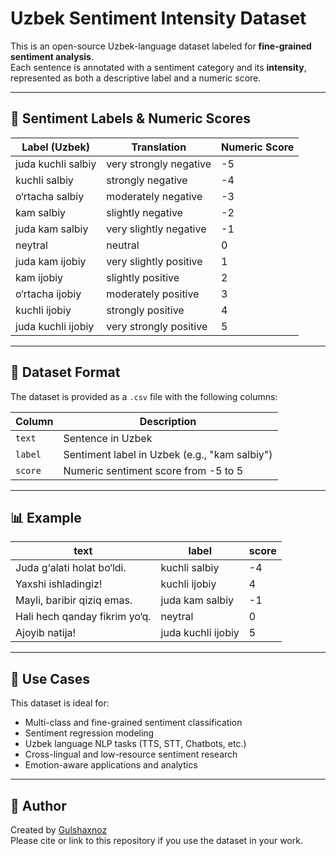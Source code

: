 # Uzbek Sentiment Intensity Dataset

This is an open-source Uzbek-language dataset labeled for **fine-grained sentiment analysis**.  
Each sentence is annotated with a sentiment category and its **intensity**, represented as both a descriptive label and a numeric score.

---

## 🔢 Sentiment Labels & Numeric Scores

| Label (Uzbek)            | Translation               | Numeric Score |
|--------------------------|---------------------------|----------------|
| juda kuchli salbiy       | very strongly negative     | -5             |
| kuchli salbiy            | strongly negative          | -4             |
| o‘rtacha salbiy          | moderately negative        | -3             |
| kam salbiy               | slightly negative          | -2             |
| juda kam salbiy          | very slightly negative     | -1             |
| neytral                  | neutral                    | 0              |
| juda kam ijobiy          | very slightly positive     | 1              |
| kam ijobiy               | slightly positive          | 2              |
| o‘rtacha ijobiy          | moderately positive        | 3              |
| kuchli ijobiy            | strongly positive          | 4              |
| juda kuchli ijobiy       | very strongly positive     | 5              |

---

## 📁 Dataset Format

The dataset is provided as a `.csv` file with the following columns:

| Column   | Description                                |
|----------|--------------------------------------------|
| `text`   | Sentence in Uzbek                          |
| `label`  | Sentiment label in Uzbek (e.g., "kam salbiy") |
| `score`  | Numeric sentiment score from -5 to 5       |

---

## 📊 Example

| text                           | label           | score |
|--------------------------------|------------------|--------|
| Juda g‘alati holat bo‘ldi.     | kuchli salbiy    | -4     |
| Yaxshi ishladingiz!            | kuchli ijobiy    | 4      |
| Mayli, baribir qiziq emas.     | juda kam salbiy  | -1     |
| Hali hech qanday fikrim yo‘q.  | neytral          | 0      |
| Ajoyib natija!                 | juda kuchli ijobiy | 5    |

---

## 🎯 Use Cases

This dataset is ideal for:

- Multi-class and fine-grained sentiment classification
- Sentiment regression modeling
- Uzbek language NLP tasks (TTS, STT, Chatbots, etc.)
- Cross-lingual and low-resource sentiment research
- Emotion-aware applications and analytics

---

## 🙋 Author

Created by [Gulshaxnoz](https://github.com/Gulshahnoz)  
Please cite or link to this repository if you use the dataset in your work.
